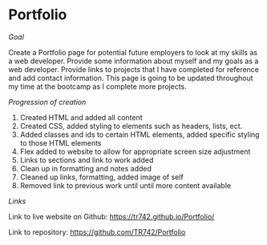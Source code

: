 # Portfolio
*Goal*

Create a Portfolio page for potential future employers to look at my skills as a web developer. Provide some information about myself and my goals as a web developer. Provide links to projects that I have completed for reference and add contact information. This page is going to be updated throughout my time at the bootcamp as I complete more projects.

*Progression of creation*

1) Created HTML and added all content
2) Created CSS, added styling to elements such as headers, lists, ect.
3) Added classes and ids to certain HTML elements, added specific styling to those HTML elements
4) Flex added to website to allow for appropriate screen size adjustment 
5) Links to sections and link to work added
6) Clean up in formatting and notes added
7) Cleaned up links, formatting, added image of self
8) Removed link to previous work until until more content available

*Links*

Link to live website on Github: https://tr742.github.io/Portfolio/

Link to repository: https://github.com/TR742/Portfolio